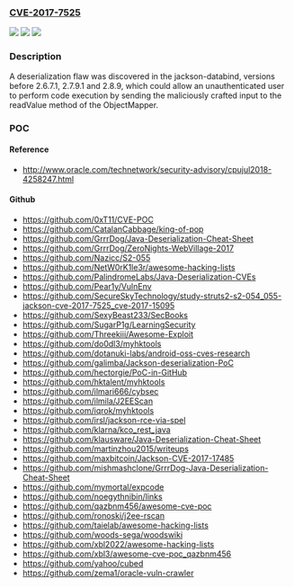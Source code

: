 ### [CVE-2017-7525](https://cve.mitre.org/cgi-bin/cvename.cgi?name=CVE-2017-7525)
![](https://img.shields.io/static/v1?label=Product&message=jackson-databind&color=blue)
![](https://img.shields.io/static/v1?label=Version&message=n%2Fa&color=blue)
![](https://img.shields.io/static/v1?label=Vulnerability&message=CWE-184&color=brighgreen)

### Description

A deserialization flaw was discovered in the jackson-databind, versions before 2.6.7.1, 2.7.9.1 and 2.8.9, which could allow an unauthenticated user to perform code execution by sending the maliciously crafted input to the readValue method of the ObjectMapper.

### POC

#### Reference
- http://www.oracle.com/technetwork/security-advisory/cpujul2018-4258247.html

#### Github
- https://github.com/0xT11/CVE-POC
- https://github.com/CatalanCabbage/king-of-pop
- https://github.com/GrrrDog/Java-Deserialization-Cheat-Sheet
- https://github.com/GrrrDog/ZeroNights-WebVillage-2017
- https://github.com/Nazicc/S2-055
- https://github.com/NetW0rK1le3r/awesome-hacking-lists
- https://github.com/PalindromeLabs/Java-Deserialization-CVEs
- https://github.com/Pear1y/VulnEnv
- https://github.com/SecureSkyTechnology/study-struts2-s2-054_055-jackson-cve-2017-7525_cve-2017-15095
- https://github.com/SexyBeast233/SecBooks
- https://github.com/SugarP1g/LearningSecurity
- https://github.com/Threekiii/Awesome-Exploit
- https://github.com/do0dl3/myhktools
- https://github.com/dotanuki-labs/android-oss-cves-research
- https://github.com/galimba/Jackson-deserialization-PoC
- https://github.com/hectorgie/PoC-in-GitHub
- https://github.com/hktalent/myhktools
- https://github.com/ilmari666/cybsec
- https://github.com/ilmila/J2EEScan
- https://github.com/iqrok/myhktools
- https://github.com/irsl/jackson-rce-via-spel
- https://github.com/klarna/kco_rest_java
- https://github.com/klausware/Java-Deserialization-Cheat-Sheet
- https://github.com/martinzhou2015/writeups
- https://github.com/maxbitcoin/Jackson-CVE-2017-17485
- https://github.com/mishmashclone/GrrrDog-Java-Deserialization-Cheat-Sheet
- https://github.com/mymortal/expcode
- https://github.com/noegythnibin/links
- https://github.com/qazbnm456/awesome-cve-poc
- https://github.com/ronoski/j2ee-rscan
- https://github.com/taielab/awesome-hacking-lists
- https://github.com/woods-sega/woodswiki
- https://github.com/xbl2022/awesome-hacking-lists
- https://github.com/xbl3/awesome-cve-poc_qazbnm456
- https://github.com/yahoo/cubed
- https://github.com/zema1/oracle-vuln-crawler

